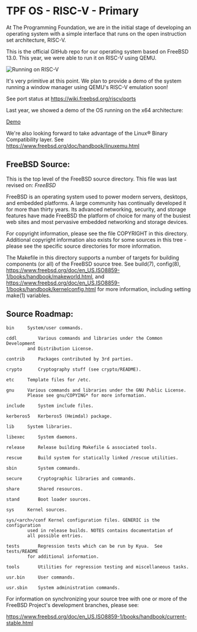# TPF OS - RISC-V - Primary

At The Programming Foundation, we are in the initial stage of developing an operating system with a simple interface that runs on the open instruction set architecture, RISC-V.

This is the official GitHub repo for our operating system based on FreeBSD 13.0. This year, we were able to run it on RISC-V using QEMU.

![Running on RISC-V](https://media.giphy.com/media/oZLztfhMoIJBhUpKEQ/giphy.gif)

It's very primitive at this point. We plan to provide a demo of the system running a window manager using QEMU's RISC-V emulation soon!

See port status at https://wiki.freebsd.org/riscv/ports

Last year, we showed a demo of the OS running on the x64 architecture:

[Demo](https://youtu.be/GJDRvyvc_ko)

We're also looking forward to take advantage of the Linux® Binary Compatibility layer. See https://www.freebsd.org/doc/handbook/linuxemu.html

FreeBSD Source:
---------------
This is the top level of the FreeBSD source directory.  This file
was last revised on:
$FreeBSD$

FreeBSD is an operating system used to power modern servers,
desktops, and embedded platforms. A large community has
continually developed it for more than thirty years. Its
advanced networking, security, and storage features have
made FreeBSD the platform of choice for many of the
busiest web sites and most pervasive embedded networking
and storage devices.

For copyright information, please see the file COPYRIGHT in this
directory. Additional copyright information also exists for some
sources in this tree - please see the specific source directories for
more information.

The Makefile in this directory supports a number of targets for
building components (or all) of the FreeBSD source tree.  See build(7), config(8),
https://www.freebsd.org/doc/en_US.ISO8859-1/books/handbook/makeworld.html, and
https://www.freebsd.org/doc/en_US.ISO8859-1/books/handbook/kernelconfig.html
for more information, including setting make(1) variables.

Source Roadmap:
---------------
```
bin		System/user commands.

cddl		Various commands and libraries under the Common Development
		and Distribution License.

contrib		Packages contributed by 3rd parties.

crypto		Cryptography stuff (see crypto/README).

etc		Template files for /etc.

gnu		Various commands and libraries under the GNU Public License.
		Please see gnu/COPYING* for more information.

include		System include files.

kerberos5	Kerberos5 (Heimdal) package.

lib		System libraries.

libexec		System daemons.

release		Release building Makefile & associated tools.

rescue		Build system for statically linked /rescue utilities.

sbin		System commands.

secure		Cryptographic libraries and commands.

share		Shared resources.

stand		Boot loader sources.

sys		Kernel sources.

sys/<arch>/conf Kernel configuration files. GENERIC is the configuration
		used in release builds. NOTES contains documentation of
		all possible entries.

tests		Regression tests which can be run by Kyua.  See tests/README
		for additional information.

tools		Utilities for regression testing and miscellaneous tasks.

usr.bin		User commands.

usr.sbin	System administration commands.
```

For information on synchronizing your source tree with one or more of
the FreeBSD Project's development branches, please see:

  https://www.freebsd.org/doc/en_US.ISO8859-1/books/handbook/current-stable.html
